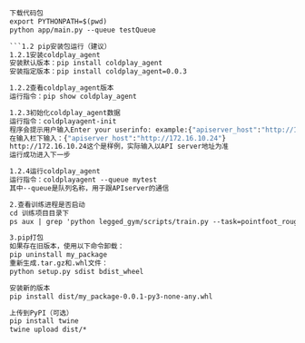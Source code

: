 ```1.1 本地代码运行
下载代码包
export PYTHONPATH=$(pwd)
python app/main.py --queue testQueue

```1.2 pip安装包运行（建议）
1.2.1安装coldplay_agent
安装默认版本：pip install coldplay_agent
安装指定版本：pip install coldplay_agent=0.0.3

1.2.2查看coldplay_agent版本
运行指令：pip show coldplay_agent

1.2.3初始化coldplay_agent数据
运行指令：coldplayagent-init 
程序会提示用户输入Enter your userinfo: example:{"apiserver_host":"http://10.0.10.13:9099"}
在输入栏下输入：{"apiserver_host":"http://172.16.10.24"}
http://172.16.10.24这个是样例，实际输入以API server地址为准
运行成功进入下一步

1.2.4运行coldplay_agent
运行指令：coldplayagent --queue mytest
其中--queue是队列名称，用于跟APIserver的通信

2.查看训练进程是否启动
cd 训练项目目录下
ps aux | grep 'python legged_gym/scripts/train.py --task=pointfoot_rough'

3.pip打包
如果存在旧版本，使用以下命令卸载：
pip uninstall my_package
重新生成.tar.gz和.whl文件：
python setup.py sdist bdist_wheel

安装新的版本
pip install dist/my_package-0.0.1-py3-none-any.whl

上传到PyPI（可选）
pip install twine
twine upload dist/*

